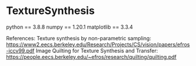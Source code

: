 # TextureSynthesis

python == 3.8.8
numpy == 1.20.1
matplotlib == 3.3.4


References:
Texture synthesis by non-parametric sampling: https://www2.eecs.berkeley.edu/Research/Projects/CS/vision/papers/efros-iccv99.pdf
Image Quilting for Texture Synthesis and Transfer: https://people.eecs.berkeley.edu/~efros/research/quilting/quilting.pdf
